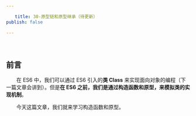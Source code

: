 ```yaml
---

　　title: 30-原型链和原型继承（待更新）
publish: false

---
```


　　<ArticleTopAd></ArticleTopAd>

## 前言

　　在 ES6 中，我们可以通过 ES6 引入的**类 Class** 来实现面向对象的编程（下一篇文章会讲到）。但是**在 ES6 之前，我们是通过构造函数和原型，来模拟类的实现机制**。

　　今天这篇文章，我们就来学习构造函数和原型。
